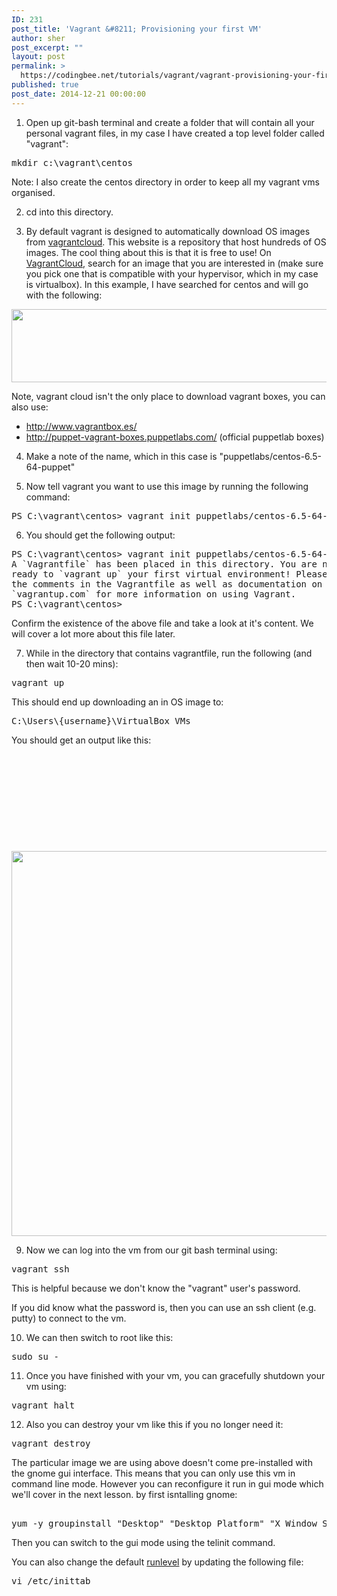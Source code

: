 ```yaml
---
ID: 231
post_title: 'Vagrant &#8211; Provisioning your first VM'
author: sher
post_excerpt: ""
layout: post
permalink: >
  https://codingbee.net/tutorials/vagrant/vagrant-provisioning-your-first-vm
published: true
post_date: 2014-12-21 00:00:00
---
```

1. Open up git-bash terminal and create a folder that will contain all your personal vagrant files, in my case I have created a top level folder called "vagrant":
<pre>mkdir c:\vagrant\centos</pre>
Note: I also create the centos directory in order to keep all my vagrant vms organised.

2. cd into this directory.

3. By default vagrant is designed to automatically download OS images from <a href="https://vagrantcloud.com/discover/featured">vagrantcloud</a>. This website is a repository that host hundreds of OS images. The cool thing about this is that it is free to use! On <a href="https://vagrantcloud.com/discover/featured">VagrantCloud</a>, search for an image that you are interested in (make sure you pick one that is compatible with your hypervisor, which in my case is virtualbox). In this example, I have searched for centos and will go with the following:

<a href="http://codingbee.net/wp-content/uploads/2014/10/IADphNO.png"><img class="alignnone size-full wp-image-1648" src="http://codingbee.net/wp-content/uploads/2014/10/IADphNO.png" alt="" width="1026" height="117" /></a>

Note, vagrant cloud isn't the only place to download vagrant boxes, you can also use:

- http://www.vagrantbox.es/
- http://puppet-vagrant-boxes.puppetlabs.com/ (official puppetlab boxes)

4. Make a note of the name, which in this case is "puppetlabs/centos-6.5-64-puppet"

5. Now tell vagrant you want to use this image by running the following command:
<pre>PS C:\vagrant\centos&gt; vagrant init puppetlabs/centos-6.5-64-puppet
</pre>

6. You should get the following output:
<pre>PS C:\vagrant\centos&gt; vagrant init puppetlabs/centos-6.5-64-puppet
A `Vagrantfile` has been placed in this directory. You are now
ready to `vagrant up` your first virtual environment! Please read
the comments in the Vagrantfile as well as documentation on
`vagrantup.com` for more information on using Vagrant.
PS C:\vagrant\centos&gt;
</pre>
Confirm the existence of the above file and take a look at it's content. We will cover a lot more about this file later.

7. While in the directory that contains vagrantfile, run the following (and then wait 10-20 mins):
<pre>vagrant up
</pre>
This should end up downloading an in OS image to:
<pre>C:\Users\{username}\VirtualBox VMs</pre>
You should get an output like this:

&nbsp;

&nbsp;

&nbsp;

&nbsp;

&nbsp;

<a href="http://codingbee.net/wp-content/uploads/2014/12/vagrant-up-output.png"><img class="alignnone size-full wp-image-2374" src="http://codingbee.net/wp-content/uploads/2014/12/vagrant-up-output.png" alt="" width="677" height="616" /></a>

9. Now we can log into the vm from our git bash terminal using:

<pre>
vagrant ssh           
</pre>
This is helpful because we don't know the "vagrant" user's password. 

If you did know what the password is, then you can use an ssh client (e.g. putty) to connect to the vm. 

10. We can then switch to root like this:

<pre>
sudo su -
</pre>





11. Once you have finished with your vm, you can gracefully shutdown your vm using:
<pre>vagrant halt</pre>

12. Also you can destroy your vm like this if you no longer need it:

<pre>
vagrant destroy
</pre>

The particular image we are using above doesn't come pre-installed with the gnome gui interface. This means that you can only use this vm in command line mode. However you can reconfigure it run in gui mode which we'll cover in the next lesson.  by first isntalling gnome:

<pre> 
yum -y groupinstall "Desktop" "Desktop Platform" "X Window System" "Fonts"
</pre>

Then you can switch to the gui mode using the telinit command.

You can also change the default <a href="http://codingbee.net/tutorials/redhat3/linux-runlevels-part-1/" title="Linux - Runlevels (part 1)">runlevel</a> by updating the following file:

<pre>
vi /etc/inittab
</pre>